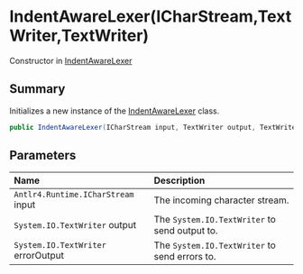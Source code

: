# IndentAwareLexer(ICharStream,TextWriter,TextWriter)

Constructor in [IndentAwareLexer](api/csharp/yarn.compiler.indentawarelexer.md)

## Summary


Initializes a new instance of the  <a href="yarn.compiler.indentawarelexer.md">IndentAwareLexer</a>  class.


```csharp
public IndentAwareLexer(ICharStream input, TextWriter output, TextWriter errorOutput)
```

## Parameters

|Name|Description|
|:---|:---|
|`Antlr4.Runtime.ICharStream` input|The incoming character stream.|
|`System.IO.TextWriter` output|The  <code>System.IO.TextWriter</code>  to send output to.|
|`System.IO.TextWriter` errorOutput|The  <code>System.IO.TextWriter</code>  to send errors to.|

